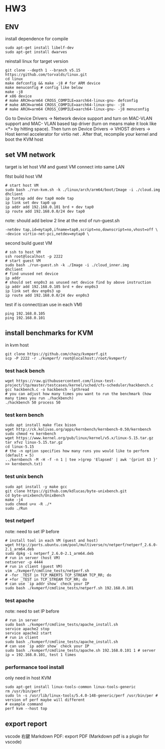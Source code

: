 # HW3

## ENV

install dependence for compile

```
sudo apt-get install libelf-dev
sudo apt-get install dwarves
```

reinstall linux for target version

```
git clone --depth 1 --branch v5.15 https://github.com/torvalds/linux.git
cd linux
make defconfig && make -j8 # for ARM device
make menuconfig # config like below
make -j8
# x86 device
# make ARCH=arm64 CROSS_COMPILE=aarch64-linux-gnu- defconfig
# make ARCH=arm64 CROSS_COMPILE=aarch64-linux-gnu- -j8
# make ARCH=arm64 CROSS_COMPILE=aarch64-linux-gnu- -j8 menuconfig
```

Go to Device Drivers -> Network device support and turn on MAC-VLAN support and MAC-
VLAN based tap driver (turn on means make it look like <\*> by hitting space). Then turn on
Device Drivers -> VHOST drivers -> Host kernel accelerator for virtio net . After that,
recompile your kernel and boot the KVM host

## set VM network

target is let host VM and guest VM connect into same LAN

fitst build host VM

```
# start host VM
sudo bash ./run-kvm.sh -k ./linux/arch/arm64/boot/Image -i ./cloud.img
dhclient
ip tuntap add dev tap0 mode tap
ip link set dev tap0 up
ip addr add 192.168.0.101 brd + dev tap0
ip route add 192.168.0.0/24 dev tap0
```

note: should add below 2 line at the end of run-guest.sh

```
-netdev tap,id=mytap0,ifname=tap0,script=no,downscript=no,vhost=off \
-device virtio-net-pci,netdev=mytap0 \
```

second build guest VM

```
# ssh to host VM
ssh root@localhost -p 2222
# start guest VM
sudo bash ./run-guest.sh -k ./Image -i ./cloud_inner.img
dhclient
# find unused net device
ip addr
# should set enp0s3 as unused net device find by above instruction
ip addr add 192.168.0.105 brd + dev enp0s3
ip link set dev enp0s3 up
ip route add 192.168.0.0/24 dev enp0s3
```

test if is connect(can use in each VM)

```
ping 192.168.0.105
ping 192.168.0.101
```

## install benchmarks for KVM

in kvm host

```
git clone https://github.com/chazy/kvmperf.git
scp -P 2222 -r ./kvmperf/ root@localhost:/root/kvmperf/
```

### test hack bench

```
wget https://raw.githubusercontent.com/linux-test-project/ltp/master/testcases/kernel/sched/cfs-scheduler/hackbench.c
gcc hackbench.c -o hackbench -lpthread
# you can adjust how many times you want to run the benchmark (how many times you run ./hackbench)
./hackbench 50 process 50
```

### test kern bench

```
sudo apt install make flex bison
wget http://ck.kolivas.org/apps/kernbench/kernbench-0.50/kernbench
sudo chmod +x kernbench
wget https://www.kernel.org/pub/linux/kernel/v5.x/linux-5.15.tar.gz
tar xfvz linux-5.15.tar.gz
cd linux-5.15
# the -n option specifies how many runs you would like to perform (default = 5)
../kernbench -M -H -f -n 1 | tee >(grep 'Elapsed' | awk '{print $3 }' >> kernbench.txt)
```

### test unix bench

```
sudo apt install -y make gcc
git clone https://github.com/kdlucas/byte-unixbench.git
cd byte-unixbench/UnixBench
make -j4
sudo chmod u+x -R ./*
sudo ./Run
```

### test netperf

note: need to set IP before

```
# install tool in each VM (guest and host)
wget http://ports.ubuntu.com/pool/multiverse/n/netperf/netperf_2.6.0-2.1_arm64.deb
sudo dpkg -i netperf_2.6.0-2.1_arm64.deb
# run in server (host VM)
netserver -p 4444
# run in client (guest VM)
vim ./kvmperf/cmdline_tests/netperf.sh
# -for _TEST in TCP_MAERTS TCP_STREAM TCP_RR; do
# +for _TEST in TCP_STREAM TCP_RR; do
# can use `ip addr show` check your IP
sudo bash ./kvmperf/cmdline_tests/netperf.sh 192.168.0.101
```

### test apache

note: need to set IP before

```
# run in server
sudo bash ./kvmperf/cmdline_tests/apache_install.sh
service apache2 stop
service apache2 start
# run in client
sudo bash ./kvmperf/cmdline_tests/apache_install.sh
# can use `ip addr show` check your IP
sudo bash ./kvmperf/cmdline_tests/apache.sh 192.168.0.101 1 # server ip = 192.168.0.101, test 1 times
```

### performance tool install

only need in host KVM

```
sudo apt-get install linux-tools-common linux-tools-generic
rm /usr/bin/perf
sudo ln -s /usr/lib/linux-tools/5.4.0-148-generic/perf /usr/bin/per # version of perf maybe will different
# example command
perf kvm --host top
```

## export report

vscode 右鍵 Markdown PDF: export PDF (Markdown pdf is a plugin for vscode)
